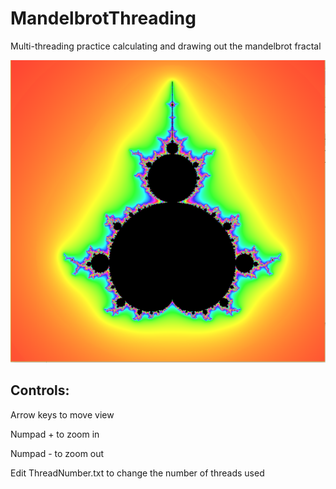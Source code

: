 # MandelbrotThreading

Multi-threading practice calculating and drawing out the mandelbrot fractal

![Image of Mandelbrot drawn](https://github.com/TheAlmightyWale/MandelbrotThreading/blob/master/Mandelbrot.PNG)

## Controls:

Arrow keys to move view

Numpad + to zoom in

Numpad - to zoom out

Edit ThreadNumber.txt to change the number of threads used

